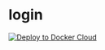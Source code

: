 # login
[![Deploy to Docker Cloud](https://files.cloud.docker.com/images/deploy-to-dockercloud.svg)](https://cloud.docker.com/stack/deploy/)
